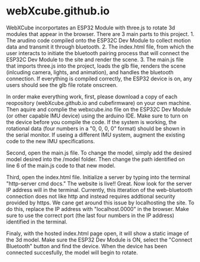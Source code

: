 # webXcube.github.io

WebXCube incorportates an ESP32 Module with three.js to rotate 3d modules that appear in the browser. There are 3 main parts to this project. 1. The arudino code compiled onto the ESP32C Dev Module to collect motion data and transmit it through bluetooth. 2. The index.html file, from which the user interacts to initiate the bluetooth pairing process that will connect the ESP32C Dev Module to the site and render the scene. 3. The main.js file that imports three.js into the project, loads the glb flie, renders the scene (inlcuding camera, lights, and animation), and handles the bluetooth connection. If everything is compiled correctly, the ESP32 device is on, any users should see the glb file rotate onscreen. 

In order make everything work, first, please download a copy of each reopository (webXcube.github.io and cubefirmware) on your own machine. Then aquire and complie the webxcube.ino file on the ESP32C Dev Module (or other capable IMU device) using the arduino IDE. Make sure to turn on the device before you compile the code. If the system is working, the rotational data (four numbers in a "0, 0, 0, 0" format) should be shown in the serial monitor. If useing a different IMU system, augment the existing code to the new IMU specifications.

Second, open the main.js file. To change the model, simply add the desired model desired into the /model folder. Then change the path identified on line 6 of the main.js code to that new model.

Third, open the index.html file. Initialize a server by typing into the terminal "http-server cmd docs." The website is live!! Great. Now look for the server IP address will in the terminal. Currently, this itteration of the web-bluetooth connection does not like http and instead requires addtional security provided by https. We cane get around this issue by localhosting the site. To do this, replace the IP address with "localhost.0000" in the browser. Make sure to use the correct port (the last four numbers in the IP address) identified in the terminal. 

Finaly, with the hosted index.html page open, it will show a static image of the 3d model. Make sure the ESP32 Dev Module is ON, select the "Connect Bluetooth" button and find the device. When the device has been connected succesfully, the model will begin to rotate.
